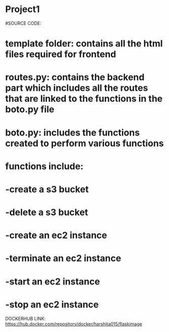 # Project1
#SOURCE CODE:
#           template folder: contains all the html files required for frontend
#           routes.py: contains the backend part which includes all the routes that are linked to the functions in the boto.py file
#           boto.py: includes the functions created to perform various functions
#                        functions include:
 #                                           -create a s3 bucket
 #                                           -delete a s3 bucket
 #                                           -create an ec2 instance
 #                                           -terminate an ec2 instance
  #                                          -start an ec2 instance
   #                                         -stop an ec2 instance


DOCKERHUB LINK: https://hub.docker.com/repository/docker/harshita015/flaskimage
